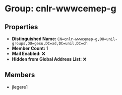 # Group: cnlr-wwwcemep-g

## Properties

- **Distinguished Name:** `CN=cnlr-wwwcemep-g,OU=unil-groups,OU=gesu,DC=ad,DC=unil,DC=ch`
- **Member Count:** 1
- **Mail Enabled:** ❌
- **Hidden from Global Address List:** ❌

## Members

- jlegere1

